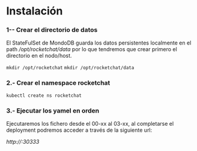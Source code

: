 # Instalación

### 1-- Crear el directorio de datos

El StateFulSet de MondoDB guarda los datos persistentes localmente en el path */opt/rocketchat/data* por lo que tendremos que crear primero el directorio en el nodo/host.

`mkdir /opt/rocketchat`
`mkdir /opt/rocketchat/data`

### 2.- Crear el namespace rocketchat

`kubectl create ns rocketchat`

### 3.- Ejecutar los yamel en orden

Ejecutaremos los fichero desde el 00-xx al 03-xx, al completarse el deployment podremos acceder a través de la siguiente url:

*http://<IP host>:30333*




